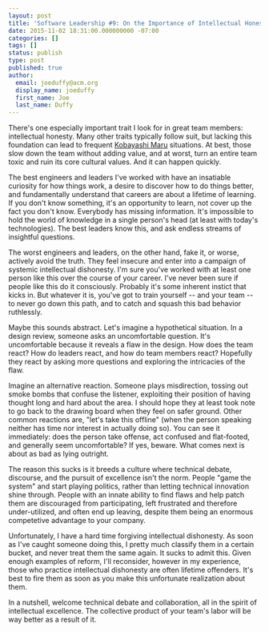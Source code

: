 ```yaml
---
layout: post
title: 'Software Leadership #9: On the Importance of Intellectual Honesty'
date: 2015-11-02 18:31:00.000000000 -07:00
categories: []
tags: []
status: publish
type: post
published: true
author:
  email: joeduffy@acm.org
  display_name: joeduffy
  first_name: Joe
  last_name: Duffy
---
```

There's one especially important trait I look for in great team members:
intellectual honesty.  Many other traits typically follow suit, but lacking
this foundation can lead to frequent [Kobayashi Maru](
https://en.wikipedia.org/wiki/Kobayashi_Maru) situations.  At best,
those slow down the team without adding value, and at worst, turn an entire team
toxic and ruin its core cultural values.  And it can happen quickly.

The best engineers and leaders I've worked with have an insatiable curiosity for
how things work, a desire to discover how to do things better, and fundamentally
understand that careers are about a lifetime of learning.  If you don't know
something, it's an opportunity to learn, not cover up the fact you don't know.
Everybody has missing information.  It's impossible to hold the world of
knowledge in a single person's head (at least with today's technologies).  The
best leaders know this, and ask endless streams of insightful questions.

The worst engineers and leaders, on the other hand, fake it, or worse, actively
avoid the truth.  They feel insecure and enter into a campaign of systemic
intellectual dishonesty.  I'm sure you've worked with at least one person like
this over the course of your career.  I've never been sure if people like this
do it consciously.  Probably it's some inherent instict that kicks in.  But
whatever it is, you've got to train yourself -- and your team -- to never go
down this path, and to catch and squash this bad behavior ruthlessly.

Maybe this sounds abstract.  Let's imagine a hypothetical situation.  In a
design review, someone asks an uncomfortable question.  It's uncomfortable
because it reveals a flaw in the design.  How does the team react?  How do
leaders react, and how do team members react?  Hopefully they react by asking
more questions and exploring the intricacies of the flaw.

Imagine an alternative reaction.  Someone plays misdirection, tossing out smoke
bombs that confuse the listener, exploiting their position of having thought
long and hard about the area.  I should hope they at least took note to go back
to the drawing board when they feel on safer ground.  Other common reactions
are, "let's take this offline" (when the person speaking neither has time nor
interest in actually doing so).  You can see it immediately: does the person
take offense, act confused and flat-footed, and generally seem uncomfortable?
If yes, beware.  What comes next is about as bad as lying outright.

The reason this sucks is it breeds a culture where technical debate, discourse,
and the pursuit of excellence isn't the norm.  People "game the system" and
start playing politics, rather than letting technical innovation shine through.
People with an innate ability to find flaws and help patch them are discouraged
from participating, left frustrated and therefore under-utilized, and often end
up leaving, despite them being an enormous competetive advantage to your
company.

Unfortunately, I have a hard time forgiving intellectual dishonesty.  As soon as
I've caught someone doing this, I pretty much classify them in a certain bucket,
and never treat them the same again.  It sucks to admit this.  Given enough
examples of reform, I'll reconsider, however in my experience, those who practice
intellectual dishonesty are often lifetime offenders.  It's best to fire them
as soon as you make this unfortunate realization about them.

In a nutshell, welcome technical debate and collaboration, all in the spirit of
intellectual excellence.  The collective product of your team's labor will be
way better as a result of it.

